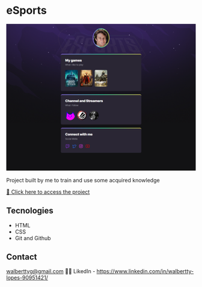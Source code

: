 # eSports

![preview](./.Github/preview.png)

Project built by me to train and use some acquired knowledge

[🔗 Click here to access the project](https://walbertty.github.io/eSports/)

## Tecnologies

- HTML
- CSS
- Git and Github

## Contact

walberttyg@gmail.com 🚛💨
LikedIn - https://www.linkedin.com/in/walbertty-lopes-90951421/